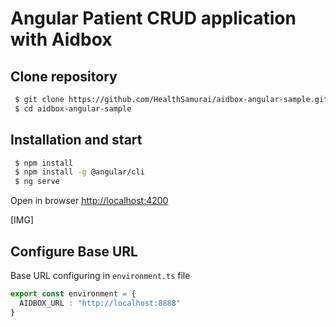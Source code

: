 # Angular Patient CRUD application with Aidbox


## Clone repository

``` bash
 $ git clone https://github.com/HealthSamurai/aidbox-angular-sample.git
 $ cd aidbox-angular-sample

```

## Installation and start

``` bash
 $ npm install
 $ npm install -g @angular/cli 
 $ ng serve

```

Open in browser [http://localhost:4200](http://localhost:4200)

[IMG]



##  Configure Base URL

Base URL configuring in `environment.ts` file

``` typescript
export const environment = {
  AIDBOX_URL : "http://localhost:8888"
}
```
